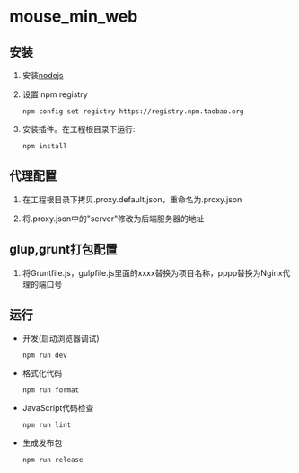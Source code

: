 # mouse_min_web #


## 安装 ##

1.  安装[nodejs](https://nodejs.org/download/)

2.  设置 npm registry

    `npm config set registry https://registry.npm.taobao.org`

3.  安装插件。在工程根目录下运行:

    `npm install`


## 代理配置 ##

1.  在工程根目录下拷贝.proxy.default.json，重命名为.proxy.json
    
2.  将.proxy.json中的"server"修改为后端服务器的地址

## glup,grunt打包配置 ##

1.  将Gruntfile.js，gulpfile.js里面的xxxx替换为项目名称，pppp替换为Nginx代理的端口号

## 运行 ##

*   开发(启动浏览器调试)

    `npm run dev`

*   格式化代码

    `npm run format`

*   JavaScript代码检查

    `npm run lint`

*   生成发布包

    `npm run release`
